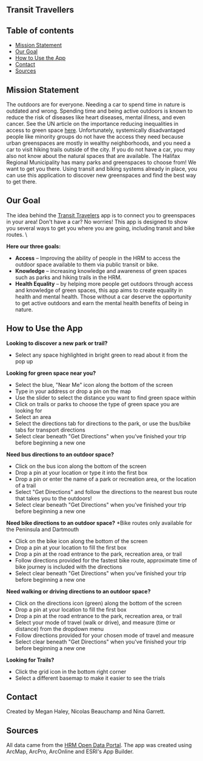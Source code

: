 ## Transit Travellers

## Table of contents
* [Mission Statement](#mission-statement)
* [Our Goal](#our-goal)
* [How to Use the App](#how-to-use-the-app)
* [Contact](#contact)
* [Sources](#sources)

## Mission Statement
The outdoors are for everyone. Needing a car to spend time in nature is outdated and wrong. Spending time and being active outdoors is known to reduce the risk of diseases like heart diseases, mental illness, and even cancer. See the UN article on the importance reducing inequalities in access to green space [here](https://www.un.org/en/chronicle/article/green-spaces-invaluable-resource-delivering-sustainable-urban-health). Unfortunately, systemically disadvantaged people like minority groups do not have the access they need because urban greenspaces are mostly in wealthy neighborhoods, and you need a car to visit hiking trails outside of the city. If you do not have a car, you may also not know about the natural spaces that are available. The Halifax Regional Municipality has many parks and greenspaces to choose from! We want to get you there. Using transit and biking systems already in place, you can use this application to discover new greenspaces and find the best way to get there. 

## Our Goal
The idea behind the [Transit Travelers]() app is to connect you to greenspaces in your area! Don't have a car? No worries! This app is designed to show you several ways to get you where you are going, including transit and bike routes. \

**Here our three goals:**
- **Access** – Improving the ability of people in the HRM to access the outdoor space available to them via public transit or bike.  
- **Knowledge** – increasing knowledge and awareness of green spaces such as parks and hiking trails in the HRM. 
- **Health Equality** – by helping more people get outdoors through access and knowledge of green spaces, this app aims to create equality in health and mental health. Those without a car deserve the opportunity to get active outdoors and earn the mental health benefits of being in nature.  


## How to Use the App
**Looking to discover a new park or trail?**
- Select any space highlighted in bright green to read about it from the pop up

**Looking for green space near you?**
- Select the blue, "Near Me" icon along the bottom of the screen 
- Type in your address or drop a pin on the map
- Use the slider to select the distance you want to find green space within
- Click on trails or parks to choose the type of green space you are looking for
- Select an area
- Select the directions tab for directions to the park, or use the bus/bike tabs for transport directions
- Select clear beneath "Get Directions" when you've finished your trip before beginning a new one

**Need bus directions to an outdoor space?**
- Click on the bus icon along the bottom of the screen
- Drop a pin at your location or type it into the first box
- Drop a pin or enter the name of a park or recreation area, or the location of a trail
- Select "Get Directions" and follow the directions to the nearest bus route that takes you to the outdoors!
- Select clear beneath "Get Directions" when you've finished your trip before beginning a new one

**Need bike directions to an outdoor space?**
*Bike routes only available for the Peninsula and Dartmouth

- Click on the bike icon along the bottom of the screen
- Drop a pin at your location to fill the first box
- Drop a pin at the road entrance to the park, recreation area, or trail
- Follow directions provided for the fastest bike route, approximate time of bike journey is included with the directions
- Select clear beneath "Get Directions" when you've finished your trip before beginning a new one

**Need walking or driving directions to an outdoor space?**
- Click on the directions icon (green) along the bottom of the screen
- Drop a pin at your location to fill the first box
- Drop a pin at the road entrance to the park, recreation area, or trail
- Select your mode of travel (walk or drive), and measure (time or distance) from the dropdown menu
- Follow directions provided for your chosen mode of travel and measure
- Select clear beneath "Get Directions" when you've finished your trip before beginning a new one

**Looking for Trails?**
- Click the grid icon in the bottom right corner
- Select a different basemap to make it easier to see the trials

## Contact
Created by Megan Haley, Nicolas Beauchamp and Nina Garrett.

## Sources
All data came from the [HRM Open Data Portal](https://catalogue-hrm.opendata.arcgis.com). The app was created using ArcMap, ArcPro, ArcOnline and ESRI's App Builder.

